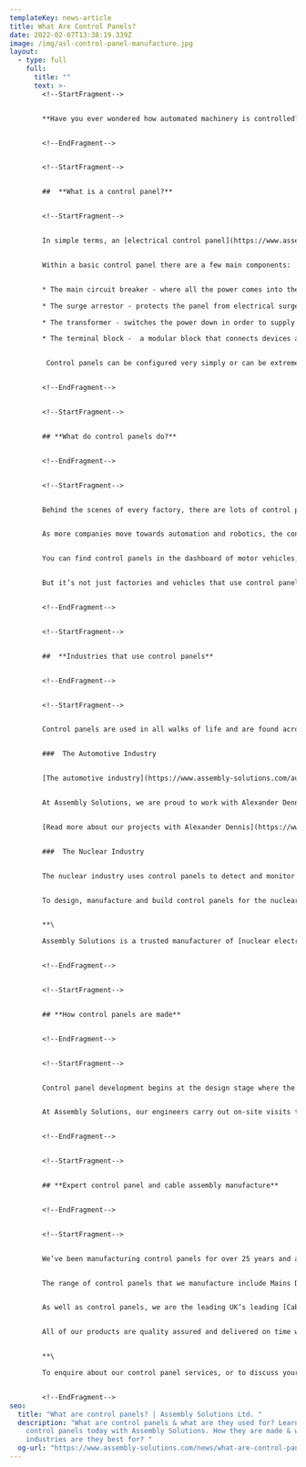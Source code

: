```yaml
---
templateKey: news-article
title: What Are Control Panels?
date: 2022-02-07T13:38:19.339Z
image: /img/asl-control-panel-manufacture.jpg
layout:
  - type: full
    full:
      title: ""
      text: >-
        <!--StartFragment-->


        **Have you ever wondered how automated machinery is controlled? The answer lies in the control panel. This amazing piece of kit is responsible for keeping automated equipment on track. Discover what control panels are, how they work and how they are made in our guide.**


        <!--EndFragment-->


        <!--StartFragment-->


        ##  **What is a control panel?**


        <!--StartFragment-->


        In simple terms, an [electrical control panel](https://www.assembly-solutions.com/electrical-control-panels) is a metal panel or enclosure that contains a combination of electrical devices. These devices monitor and control equipment using electrical power and send signals to direct the operation of machines or equipment.  


        Within a basic control panel there are a few main components:


        * The main circuit breaker - where all the power comes into the panel from various devices.

        * The surge arrestor - protects the panel from electrical surges such as a lightning strike. 

        * The transformer - switches the power down in order to supply smaller devices.

        * The terminal block -  a modular block that connects devices and joins two or more wires together. 


         Control panels can be configured very simply or can be extremely complex to meet the needs of different industrial environments.


        <!--EndFragment-->


        <!--StartFragment-->


        ## **What do control panels do?**


        <!--EndFragment-->


        <!--StartFragment-->


        Behind the scenes of every factory, there are lots of control panels that drive the process and keep it working efficiently. Factories use control panels to operate functions like production lines or conveyor equipment. 


        As more companies move towards automation and robotics, the control panel plays a pivotal role in controlling the entire manufacturing process. A well designed control panel will reduce downtime, increase productivity and protect vital equipment. 


        You can find control panels in the dashboard of motor vehicles, ships and aircraft. The panels are used to monitor and gauge information such as speed and distance. They also operate essential systems like motor control, navigation and autopilot. 


        But it’s not just factories and vehicles that use control panels. Organisations around the globe rely on control panels for many daily processes. From mainframe computers to security systems or life saving medical equipment.


        <!--EndFragment-->


        <!--StartFragment-->


        ##  **Industries that use control panels**


        <!--EndFragment-->


        <!--StartFragment-->


        Control panels are used in all walks of life and are found across [a vast range of industries](https://www.assembly-solutions.com/industries) including automotive, utility, agriculture, security and leisure. Most of these industries will use bespoke control panels designed and manufactured by a specialist team. 


        ###  The Automotive Industry 


        [The automotive industry](https://www.assembly-solutions.com/automotive-control-panel) is experiencing a green revolution with the electrification of vehicles from buses and trucks, to agricultural equipment. To meet the demands of this changing technology, businesses require innovative control panels that facilitate the development of their products and services as they adapt and grow. 


        At Assembly Solutions, we are proud to work with Alexander Dennis, a global leader in the design and manufacture of double deck buses. For over 10 years we have developed and fabricated a range of control panels alongside their other [electric products](https://www.assembly-solutions.com/). 


        [Read more about our projects with Alexander Dennis](https://www.assembly-solutions.com/projects/alexander-dennis/) and why they consider us to be the UK’s best control panel manufacturer. 


        ###  The Nuclear Industry 


        The nuclear industry uses control panels to detect and monitor plant activity. The control room in a nuclear power station contains a combination of complex panels and boards. This equipment is safety-critical and control panels must be 100% reliable. 


        To design, manufacture and build control panels for the nuclear industry requires a wealth of knowledge and experience. The panels are more complex and technical than in other sectors and are made by a [team of specialist panel builders](https://www.assembly-solutions.com/control-panels). 


        **\

        Assembly Solutions is a trusted manufacturer of [nuclear electrical control panel equipment](https://www.assembly-solutions.com/nuclear-control-panel). We have over 10 years of experience in the Nuclear Industry.  We are proud to be an approved supplier to Sellafield power station and have even built special cells within our factory where Sellafield’s panels are produced.**


        <!--EndFragment-->


        <!--StartFragment-->


        ## **How control panels are made**


        <!--EndFragment-->


        <!--StartFragment-->


        Control panel development begins at the design stage where the manufacturer works closely with the customer to understand their ideas and develop a fitting design. The panels are manufactured in a state of the art facility using quality panel wiring alongside computer-aided design. Each panel is tested and quality approved before the final installation. 


        At Assembly Solutions, our engineers carry out on-site visits to discuss your project and develop the most cost-effective solution for your business. Our team offers a flexible service and fast turnaround times on all of our panel builds.


        <!--EndFragment-->


        <!--StartFragment-->


        ## **Expert control panel and cable assembly manufacture**


        <!--EndFragment-->


        <!--StartFragment-->


        We’ve been manufacturing control panels for over 25 years and are the preferred supplier to an impressive list of global companies including; Aston Martin, [Siemens](https://www.assembly-solutions.com/projects/siemens/) and Vodafone. 


        The range of control panels that we manufacture include Mains Distribution Control Boxes, Leak Detection Panels, Winch mounted Vehicle Control Panels, Ultraviolet water treatment Control Panels and many more! 


        As well as control panels, we are the leading UK’s leading [Cable Assembly](https://www.assembly-solutions.com/cable-assembly) and [Panel Wiring](https://www.assembly-solutions.com/wiring-harness) Manufacturers. Proud winners of Manufacturing Business of the Year Award. 


        All of our products are quality assured and delivered on time with excellent customer service. 


        **\

        To enquire about our control panel services, or to discuss your electrical assembly project, [contact our knowledgeable team today](https://www.assembly-solutions.com/).**


        <!--EndFragment-->
seo:
  title: "What are control panels? | Assembly Solutions Ltd. "
  description: "What are control panels & what are they used for? Learn all about
    control panels today with Assembly Solutions. How they are made & what
    industries are they best for? "
  og-url: "https://www.assembly-solutions.com/news/what-are-control-panels/ "
---
```

